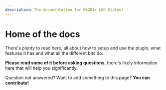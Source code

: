 ```yaml
---
description: The documentation for WS281x LED Status!
---
```


# Home of the docs

There's plenty to read here, all about how to setup and use the plugin, what features it has and what all the different bits do.

**Please read some of it before asking questions**, there's likely information here that will help you significantly.

Question not answered? Want to add something to this page? **You can contribute!**

